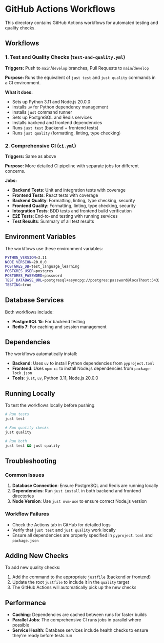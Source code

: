 # GitHub Actions Workflows

This directory contains GitHub Actions workflows for automated testing and quality checks.

## Workflows

### 1. Test and Quality Checks (`test-and-quality.yml`)

**Triggers:** Push to `main`/`develop` branches, Pull Requests to `main`/`develop`

**Purpose:** Runs the equivalent of `just test` and `just quality` commands in a CI environment.

**What it does:**
- Sets up Python 3.11 and Node.js 20.0.0
- Installs `uv` for Python dependency management
- Installs `just` command runner
- Sets up PostgreSQL and Redis services
- Installs backend and frontend dependencies
- Runs `just test` (backend + frontend tests)
- Runs `just quality` (formatting, linting, type checking)

### 2. Comprehensive CI (`ci.yml`)

**Triggers:** Same as above

**Purpose:** More detailed CI pipeline with separate jobs for different concerns.

**Jobs:**
- **Backend Tests**: Unit and integration tests with coverage
- **Frontend Tests**: React tests with coverage  
- **Backend Quality**: Formatting, linting, type checking, security
- **Frontend Quality**: Formatting, linting, type checking, security
- **Integration Tests**: BDD tests and frontend build verification
- **E2E Tests**: End-to-end testing with running services
- **Test Results**: Summary of all test results

## Environment Variables

The workflows use these environment variables:

```bash
PYTHON_VERSION=3.11
NODE_VERSION=20.0.0
POSTGRES_DB=test_language_learning
POSTGRES_USER=postgres
POSTGRES_PASSWORD=password
TEST_DATABASE_URL=postgresql+asyncpg://postgres:password@localhost:5432/test_language_learning
TESTING=true
```

## Database Services

Both workflows include:
- **PostgreSQL 15**: For backend testing
- **Redis 7**: For caching and session management

## Dependencies

The workflows automatically install:
- **Backend**: Uses `uv` to install Python dependencies from `pyproject.toml`
- **Frontend**: Uses `npm ci` to install Node.js dependencies from `package-lock.json`
- **Tools**: `just`, `uv`, Python 3.11, Node.js 20.0.0

## Running Locally

To test the workflows locally before pushing:

```bash
# Run tests
just test

# Run quality checks  
just quality

# Run both
just test && just quality
```

## Troubleshooting

### Common Issues

1. **Database Connection**: Ensure PostgreSQL and Redis are running locally
2. **Dependencies**: Run `just install` in both backend and frontend directories
3. **Node Version**: Use `just nvm-use` to ensure correct Node.js version

### Workflow Failures

- Check the Actions tab in GitHub for detailed logs
- Verify that `just test` and `just quality` work locally
- Ensure all dependencies are properly specified in `pyproject.toml` and `package.json`

## Adding New Checks

To add new quality checks:

1. Add the command to the appropriate `justfile` (backend or frontend)
2. Update the root `justfile` to include it in the `quality` target
3. The GitHub Actions will automatically pick up the new checks

## Performance

- **Caching**: Dependencies are cached between runs for faster builds
- **Parallel Jobs**: The comprehensive CI runs jobs in parallel where possible
- **Service Health**: Database services include health checks to ensure they're ready before tests run
